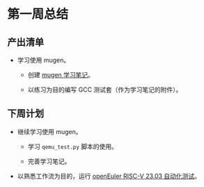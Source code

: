 # 第一周总结

## 产出清单

- 学习使用 mugen。
  
  - 创建 [mugen 学习笔记](https://github.com/Suyun114/plct/tree/main/notes/mugen)。
  
  - 以练习为目的编写 GCC 测试套（作为学习笔记的附件）。

## 下周计划

- 继续学习使用 mugen。
  
  - 学习 `qemu_test.py` 脚本的使用。
  
  - 完善学习笔记。

- 以熟悉工作流为目的，运行 [openEuler RISC-V 23.03 自动化测试](https://github.com/brsf11/Tarsier-Internship/blob/main/Testing/0331-23.03testing/README.md)。
